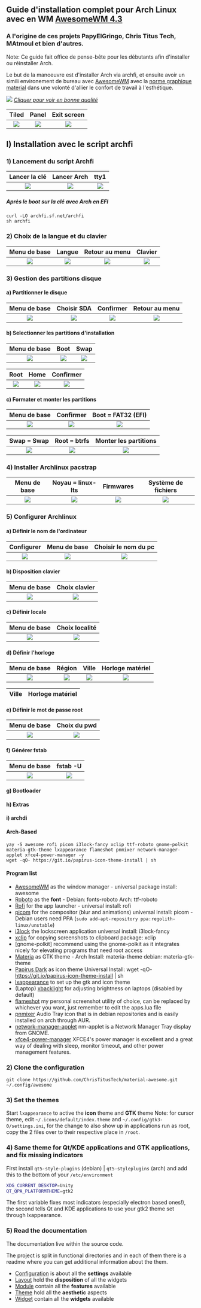 ## Guide d'installation complet pour Arch Linux avec en WM [AwesomeWM 4.3](https://awesomewm.org/)
### A l'origine de ces projets PapyElGringo, Chris Titus Tech, MAtmoul et bien d'autres.

Note: Ce guide fait office de pense-bête pour les débutants afin d'installer ou réinstaller Arch.

Le but de la manoeuvre est d'installer Arch via archfi, et ensuite avoir un simili environement de bureau avec [AwesomeWM](https://awesomewm.org/) avec la [norme graphique material](https://material.io) dans une volonté d'allier le confort de travail à l'esthétique.

[![](./theme/PapyElGringo-theme/demo.gif?raw=true)](https://www.reddit.com/r/unixporn/comments/anp51q/awesome_material_awesome_workflow/)
*[Cliquer pour voir en bonne qualité](https://www.reddit.com/r/unixporn/comments/anp51q/awesome_material_awesome_workflow/)*

| Tiled         | Panel         | Exit screen   |
|:-------------:|:-------------:|:-------------:|
|![](https://i.imgur.com/fELCtep.png)|![](https://i.imgur.com/7IthpQS.png)|![](https://i.imgur.com/rcKOLYQ.png)|


## I) Installation avec le script archfi

### 1) Lancement du script Archfi

| Lancer la clé | Lancer Arch   | tty1   |
|:-------------:|:-------------:|:-------------:|
|![](https://i.vgy.me/trAsRK.png)|![](https://i.vgy.me/xb5izX.png)|![](https://i.vgy.me/QlzrmF.png)|


##### Après le boot sur la clé avec Arch en EFI

```
curl -LO archfi.sf.net/archfi
sh archfi
```

### 2) Choix de la langue et du clavier

| Menu de  base | Langue        | Retour au menu       | Clavier       |
|:-------------:|:-------------:|:--------------------:|:-------------:|
|![](https://i.vgy.me/akWuSX.png)|![](https://i.vgy.me/w4d9Gv.png)|![](https://i.vgy.me/ds0d9H.png)|![](https://i.vgy.me/Ce7DUL.png)

### 3) Gestion des partitions disque

#### a) Partitionner le disque

| Menu de  base | Choisir SDA        | Confirmer       | Retour au menu      |
|:-------------:|:------------------:|:---------------:|:-------------------:|
|![](https://i.vgy.me/BBGsjK.png)|![](https://i.vgy.me/JvFjr9.png)|![](https://i.vgy.me/QezmTx.png)|![](https://i.vgy.me/n1ZjjC.png)

#### b) Selectionner les partitions d'installation

| Menu de  base | Boot          | Swap       |
|:-------------:|:-------------:|:----------:|
|![](https://i.vgy.me/uVBBxV.png)|![](https://i.vgy.me/ifB8mK.png)|![](https://i.vgy.me/XvZphn.png)|![](https://i.vgy.me/tuUDGk.png)

| Root      | Home      | Confirmer |
|:---------:|:---------:|:---------:|
|![](https://i.vgy.me/tuUDGk.png)|![](https://i.vgy.me/CfYEaQ.png)|![](https://i.vgy.me/NKcAlN.png)

#### c) Formater et monter les partitions

| Menu de  base | Confirmer          | Boot = FAT32 (EFI) |
|:-------------:|:------------------:|:------------------:|
|![](https://i.vgy.me/yDyLa4.png)|![](https://i.vgy.me/wG3dqX.png)|![](https://i.vgy.me/5OU7JT.png)

| Swap = Swap   | Root = btrfs       | Monter les partitions |
|:-------------:|:------------------:|:---------------------:|
|![](https://i.vgy.me/42ZHTY.png)|![](https://i.vgy.me/QL6QZW.png)|![](https://i.vgy.me/zDe03H.png)

### 4) Installer Archlinux pacstrap

| Menu de  base | Noyau =  linux-lts | Firmwares       | Système de fichiers |
|:-------------:|:------------------:|:---------------:|:-------------------:|
|![](https://i.vgy.me/93K8at.png)|![](https://i.vgy.me/ottSLt.png)|![](https://i.vgy.me/LS755B.png)|![](https://i.vgy.me/JcPGpu.png)

### 5) Configurer Archlinux

#### a) Définir le nom de l'ordinateur

| Configurer    | Menu de  base      | Choisir le nom du pc |
|:-------------:|:------------------:|:--------------------:|
|![](https://i.vgy.me/jrwPWO.png)|![](https://i.vgy.me/2XWJaU.png)|![](https://i.vgy.me/xW6nqN.png)

#### b) Disposition clavier

| Menu de  base | Choix clavier      |
|:-------------:|:------------------:|
|![](https://i.vgy.me/TJGTHd.png)|![](https://i.vgy.me/d4n2NA.png)

#### c) Définir locale

| Menu de  base | Choix localité     |
|:-------------:|:------------------:|
|![](https://i.vgy.me/FvdefQ.png)|![](https://i.vgy.me/jLXOLk.png)

#### d) Définir l'horloge

| Menu de  base | Région | Ville | Horloge matériel    |
|:-------------:|:------:|:-----:|:-------------------:|
|![](https://i.vgy.me/EwXKmo.png)|![](https://i.vgy.me/JqCdEK.png)|![](https://i.vgy.me/BEU4wx.png)|![](https://i.vgy.me/wdv55g.png)

| Ville | Horloge matériel |
|:-------------:|:------:|


#### e) Définir le mot de passe root

| Menu de  base | Choix du pwd     |
|:-------------:|:------------------:|
|![](https://i.vgy.me/tZP29t.png)|![](https://i.vgy.me/NY1hoU.png)

#### f) Générer fstab

| Menu de  base | fstab -U     |
|:-------------:|:------------------:|
|![](https://i.vgy.me/2Y5Vnq.png)|![](https://i.vgy.me/uctxpr.png)

#### g) Bootloader

#### h) Extras

#### i) archdi

#### Arch-Based

```
yay -S awesome rofi picom i3lock-fancy xclip ttf-roboto gnome-polkit materia-gtk-theme lxappearance flameshot pnmixer network-manager-applet xfce4-power-manager -y
wget -qO- https://git.io/papirus-icon-theme-install | sh
```

#### Program list

- [AwesomeWM](https://awesomewm.org/) as the window manager - universal package install: awesome
- [Roboto](https://fonts.google.com/specimen/Roboto) as the **font** - Debian: fonts-roboto Arch: ttf-roboto
- [Rofi](https://github.com/DaveDavenport/rofi) for the app launcher - universal install: rofi
- [picom](https://github.com/yshui/picom) for the compositor (blur and animations) universal install: picom - Debian users need PPA (`sudo add-apt-repository ppa:regolith-linux/unstable`)
- [i3lock](https://github.com/meskarune/i3lock-fancy) the lockscreen application universal install: i3lock-fancy
- [xclip](https://github.com/astrand/xclip) for copying screenshots to clipboard package: xclip
- [gnome-polkit] recommend using the gnome-polkit as it integrates nicely for elevating programs that need root access
- [Materia](https://github.com/nana-4/materia-theme) as GTK theme - Arch Install: materia-theme debian: materia-gtk-theme
- [Papirus Dark](https://github.com/PapirusDevelopmentTeam/papirus-icon-theme) as icon theme Universal Install: wget -qO- https://git.io/papirus-icon-theme-install | sh
- [lxappearance](https://sourceforge.net/projects/lxde/files/LXAppearance/) to set up the gtk and icon theme
- (Laptop) [xbacklight](https://www.x.org/archive/X11R7.5/doc/man/man1/xbacklight.1.html) for adjusting brightness on laptops (disabled by default)
- [flameshot](https://flameshot.js.org/#/) my personal screenshot utility of choice, can be replaced by whichever you want, just remember to edit the apps.lua file
- [pnmixer](https://github.com/nicklan/pnmixer) Audio Tray icon that is in debian repositories and is easily installed on arch through AUR.
- [network-manager-applet](https://gitlab.gnome.org/GNOME/network-manager-applet) nm-applet is a Network Manager Tray display from GNOME.
- [xfce4-power-manager](https://docs.xfce.org/xfce/xfce4-power-manager/start) XFCE4's power manager is excellent and a great way of dealing with sleep, monitor timeout, and other power management features.

### 2) Clone the configuration

```
git clone https://github.com/ChrisTitusTech/material-awesome.git ~/.config/awesome
```

### 3) Set the themes

Start `lxappearance` to active the **icon** theme and **GTK** theme
Note: for cursor theme, edit `~/.icons/default/index.theme` and `~/.config/gtk3-0/settings.ini`, for the change to also show up in applications run as root, copy the 2 files over to their respective place in `/root`.

### 4) Same theme for Qt/KDE applications and GTK applications, and fix missing indicators

First install `qt5-style-plugins` (debian) | `qt5-styleplugins` (arch) and add this to the bottom of your `/etc/environment`

```bash
XDG_CURRENT_DESKTOP=Unity
QT_QPA_PLATFORMTHEME=gtk2
```

The first variable fixes most indicators (especially electron based ones!), the second tells Qt and KDE applications to use your gtk2 theme set through lxappearance.

### 5) Read the documentation

The documentation live within the source code.

The project is split in functional directories and in each of them there is a readme where you can get additional information about the them.

* [Configuration](./configuration) is about all the **settings** available
* [Layout](./layout) hold the **disposition** of all the widgets
* [Module](./module) contain all the **features** available
* [Theme](./theme) hold all the **aesthetic** aspects
* [Widget](./widget) contain all the **widgets** available
